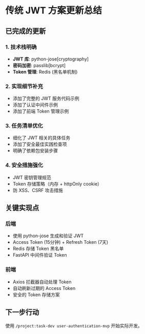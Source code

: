 # 传统 JWT 方案更新总结

## 已完成的更新

### 1. 技术栈明确
- **JWT 库**: python-jose[cryptography]
- **密码加密**: passlib[bcrypt]
- **Token 管理**: Redis (黑名单机制)

### 2. 实现细节补充
- 添加了完整的 JWT 服务代码示例
- 添加了认证中间件示例
- 添加了前端 Token 管理示例

### 3. 任务清单优化
- 细化了 JWT 相关的具体任务
- 添加了安全最佳实践检查项
- 明确了依赖包安装步骤

### 4. 安全措施强化
- JWT 密钥管理规范
- Token 存储策略（内存 + httpOnly cookie）
- 防 XSS、CSRF 攻击措施

## 关键实现点

### 后端
- 使用 python-jose 生成和验证 JWT
- Access Token (15分钟) + Refresh Token (7天)
- Redis 存储 Token 黑名单
- FastAPI 中间件验证 Token

### 前端
- Axios 拦截器自动处理 Token
- 自动刷新过期的 Access Token
- 安全的 Token 存储方案

## 下一步行动
使用 `/project:task-dev user-authentication-mvp` 开始实际开发。